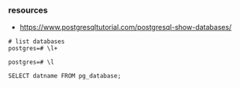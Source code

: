 ### resources
- https://www.postgresqltutorial.com/postgresql-show-databases/


```
# list databases
postgres=# \l+

postgres=# \l

SELECT datname FROM pg_database;
```
